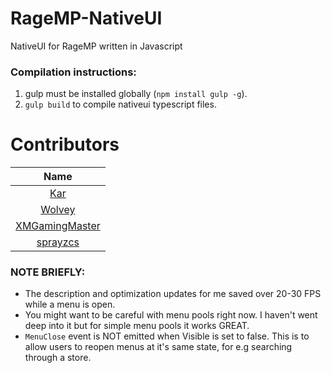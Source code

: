 # RageMP-NativeUI
NativeUI for RageMP written in Javascript

### Compilation instructions:

1. gulp must be installed globally (`npm install gulp -g`).
2. `gulp build` to compile nativeui typescript files.

# Contributors

| Name |
|:----------:|
| [Kar](https://github.com/karimcambridge) |
| [Wolvey](https://github.com/berndwl) |
| [XMGamingMaster](https://github.com/XMGamingMaster) |
| [sprayzcs](https://github.com/sprayzcs) |

### NOTE BRIEFLY:

* The description and optimization updates for me saved over 20-30 FPS while a menu is open.
* You might want to be careful with menu pools right now. I haven't went deep into it but for simple menu pools it works GREAT.
* `MenuClose` event is NOT emitted when Visible is set to false. This is to allow users to reopen menus at it's same state, for e.g searching through a store.